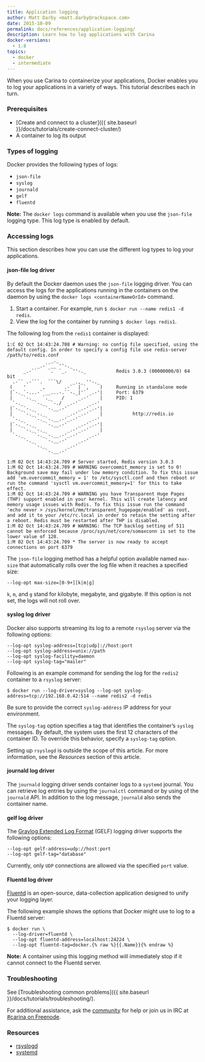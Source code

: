 ```yaml
---
title: Application logging
author: Matt Darby <matt.darby@rackspace.com>
date: 2015-10-09
permalink: docs/references/application-logging/
description: Learn how to log applications with Carina
docker-versions:
  - 1.8
topics:
  - docker
  - intermediate
---
```


When you use Carina to containerize your applications, Docker enables you to log your applications in a variety of ways. This tutorial describes each in turn.

### Prerequisites

* [Create and connect to a cluster]({{ site.baseurl }}/docs/tutorials/create-connect-cluster/)
* A container to log its output

### Types of logging

Docker provides the following types of logs:

* `json-file`
* `syslog`
* `journald`
* `gelf`
* `fluentd`

**Note:** The `docker logs` command is available when you use the `json-file` logging type.
This log type is enabled by default.

### Accessing logs

This section describes how you can use the different log types to log your applications.

#### json-file log driver
By default the Docker daemon uses the `json-file` logging driver. You can access the logs for the applications running in the containers on the daemon by using the `docker logs <containerNameOrId>` command.

1. Start a container. For example, run `$ docker run --name redis1 -d redis`.
1. View the log for the container by running `$ docker logs redis1`.

The following log from the `redis1` container is displayed:

```
1:C 02 Oct 14:43:24.708 # Warning: no config file specified, using the default config. In order to specify a config file use redis-server /path/to/redis.conf
                _._
           _.-``__ ''-._
      _.-``    `.  `_.  ''-._           Redis 3.0.3 (00000000/0) 64 bit
  .-`` .-```.  ```\/    _.,_ ''-._
 (    '      ,       .-`  | `,    )     Running in standalone mode
 |`-._`-...-` __...-.``-._|'` _.-'|     Port: 6379
 |    `-._   `._    /     _.-'    |     PID: 1
  `-._    `-._  `-./  _.-'    _.-'
 |`-._`-._    `-.__.-'    _.-'_.-'|
 |    `-._`-._        _.-'_.-'    |           http://redis.io
  `-._    `-._`-.__.-'_.-'    _.-'
 |`-._`-._    `-.__.-'    _.-'_.-'|
 |    `-._`-._        _.-'_.-'    |
  `-._    `-._`-.__.-'_.-'    _.-'
      `-._    `-.__.-'    _.-'
          `-._        _.-'
              `-.__.-'

1:M 02 Oct 14:43:24.709 # Server started, Redis version 3.0.3
1:M 02 Oct 14:43:24.709 # WARNING overcommit_memory is set to 0! Background save may fail under low memory condition. To fix this issue add 'vm.overcommit_memory = 1' to /etc/sysctl.conf and then reboot or run the command 'sysctl vm.overcommit_memory=1' for this to take effect.
1:M 02 Oct 14:43:24.709 # WARNING you have Transparent Huge Pages (THP) support enabled in your kernel. This will create latency and memory usage issues with Redis. To fix this issue run the command 'echo never > /sys/kernel/mm/transparent_hugepage/enabled' as root, and add it to your /etc/rc.local in order to retain the setting after a reboot. Redis must be restarted after THP is disabled.
1:M 02 Oct 14:43:24.709 # WARNING: The TCP backlog setting of 511 cannot be enforced because /proc/sys/net/core/somaxconn is set to the lower value of 128.
1:M 02 Oct 14:43:24.709 * The server is now ready to accept connections on port 6379
```

The `json-file` logging method has a helpful option available named `max-size` that automatically rolls over the log file when it reaches a specified size:

`--log-opt max-size=[0-9+][k|m|g]`

`k`, `m`, and `g` stand for kilobyte, megabyte, and gigabyte. If this option is not set, the logs will not roll over.

#### syslog log driver

Docker also supports streaming its log to a remote `rsyslog` server via the following options:

```
--log-opt syslog-address=[tcp|udp]://host:port
--log-opt syslog-address=unix://path
--log-opt syslog-facility=daemon
--log-opt syslog-tag="mailer"
```

Following is an example command for sending the log for the `redis2` container to a `rsyslog` server:

`$ docker run --log-driver=syslog --log-opt syslog-address=tcp://192.168.0.42:514 --name redis2 -d redis`

Be sure to provide the correct `syslog-address` IP address for your environment.

The `syslog-tag` option specifies a tag that identifies the container’s `syslog` messages.
By default, the system uses the first 12 characters of the container ID. To override this behavior, specify a `syslog-tag` option.

Setting up `rsyslogd` is outside the scope of this article. For more information, see the *Resources* section of this article.

#### journald log driver

The `journald` logging driver sends container logs to a `systemd` journal. You can retrieve log entries by using the `journalctl` command or by using of the `journald` API.
In addition to the log message, `journald` also sends the container name.

#### gelf log driver

The [Graylog Extended Log Format](https://www.graylog.org/resources/gelf/) (GELF) logging driver supports the following options:

```
--log-opt gelf-address=udp://host:port
--log-opt gelf-tag="database"
```

Currently, only `UDP` connections are allowed via the specified `port` value.


#### Fluentd log driver

[Fluentd](http://www.fluentd.org) is an open-source, data-collection application designed to unify your logging layer.

The following example shows the options that Docker might use to log to a Fluentd server:

```
$ docker run \
  --log-driver=fluentd \
  --log-opt fluentd-address=localhost:24224 \
  --log-opt fluentd-tag=docker.{% raw %}{{.Name}}{% endraw %}
```

**Note:** A container using this logging method will immediately stop if it cannot connect to the Fluentd server.

### Troubleshooting

See [Troubleshooting common problems]({{ site.baseurl }}/docs/tutorials/troubleshooting/).

For additional assistance, ask the [community](https://community.getcarina.com/) for help or join us in IRC at [#carina on Freenode](http://webchat.freenode.net/?channels=carina).

### Resources

* [rsyslogd](https://vexxhost.com/resources/tutorials/how-to-setup-remote-system-logging-with-rsyslog-on-ubuntu-14-04-lts/)
* [systemd](http://www.freedesktop.org/software/systemd/man/systemd-journald.service.html)
